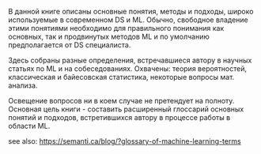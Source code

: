 В данной книге описаны основные понятия, методы и подходы, широко используемые в современном DS и ML.
Обычно, свободное владение этими понятиями необходимо для правильного понимания как основных, так и продвинутых методов ML 
и по умолчанию предполагается от DS специалиста.

Здесь собраны разные определения, встречавшиеся автору в научных статьях по ML и на собеседованиях.
Охвачены: теория вероятностей, классическая и байесовская статистика, некоторые вопросы мат. анализа. 

Освещение вопросов ни в коем случае не претендует на полноту. 
Основная цель книги - составить расширенный глоссарий основных понятий и подходов, встретившихся автору в процессе работы в области ML.


see also:
https://semanti.ca/blog/?glossary-of-machine-learning-terms
